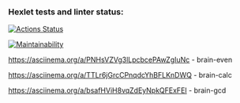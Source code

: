 ### Hexlet tests and linter status:
[![Actions Status](https://github.com/D-9341/frontend-project-44/actions/workflows/hexlet-check.yml/badge.svg)](https://github.com/D-9341/frontend-project-44/actions)

[![Maintainability](https://api.codeclimate.com/v1/badges/878cfd0e34dcdeb6c3c9/maintainability)](https://codeclimate.com/github/D-9341/frontend-project-44/maintainability)

https://asciinema.org/a/PNHsVZVg3lLpcbcePAwZgIuNc - brain-even

https://asciinema.org/a/TTLr6jGrcCPnqdcYhBFLKnDWQ - brain-calc

https://asciinema.org/a/bsafHViH8vqZdEyNpkQFExFEI - brain-gcd